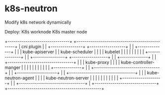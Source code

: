 # k8s-neutron
Modify k8s network dynamically

Deploy:
            K8s worknode                             K8s master node

+-------------------------------+   +-----------------------------------------------+
|                   cni plugin  |   |      +----------------+ +------------------+  |
|     +--------------+          |   |      | kube-apiserver | |  kube-scheduler  |  |
|     |  kubelet     |          |   |      |                | |                  |  |
|     +--------------+          |   |      +----------------+ +------------------+  |
|     +--------------+          |   |      +---------------------------------+      |
|     | kube-proxy   |          |   |      |  kube-controller-manger         |      |
|     |              |          |   |      |                                 |      |
|     +--------------+          |   |      +---------------------------------+      |
|     +--------------------+    |   |      +---------------------------------+      |
|     | kube-neutron-agent |    |   |      |  kube-neutron-server            |      |
|     |                    |    |   |      |                                 |      |
|     +--------------------+    |   |      +---------------------------------+      |
+-------------------------------+   +-----------------------------------------------+









